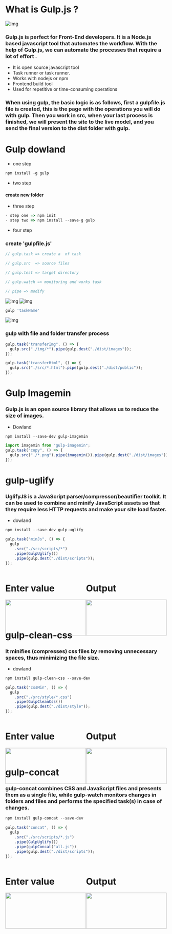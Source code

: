 # What is Gulp.js ?

![img](./dist/images/download.png)

### Gulp.js is perfect for Front-End developers. It is a Node.js based javascript tool that automates the workflow. With the help of Gulp.js, we can automate the processes that require a lot of effort .

- It is open source javascript tool
- Task runner or task runner.
- Works with nodejs or npm
- Frontend build tool
- Used for repetitive or time-consuming operations

### When using gulp, the basic logic is as follows, first a gulpfile.js file is created, this is the page with the operations you will do with gulp. Then you work in src, when your last process is finished, we will present the site to the live model, and you send the final version to the dist folder with gulp.

# Gulp dowland

- one step

```js
npm install -g gulp
```

- two step

#### create new folder

- three step

```jsx
- step one => npm init
- step two => npm install --save-g gulp
```

- four step

### create 'gulpfile.js'

```jsx
// gulp.task => create a  of task

// gulp.src  => source files

// gulp.test => target directory

// gulp.watch => monitoring and works task

// pipe => modify
```

![img](/dist/images/task.png)
![img](/dist/images/img-1.png)

```js
gulp 'taskName'
```

![img](/dist/images/img-2.png)

### gulp with file and folder transfer process

```js
gulp.task("transferImg", () => {
  gulp.src("./img/*").pipe(gulp.dest("./dist/images"));
});

gulp.task("transferHtml", () => {
  gulp.src("./src/*.html").pipe(gulp.dest("./dist/public"));
});
```

# Gulp Imagemin

### Gulp.js is an open source library that allows us to reduce the size of images.

- Dowland

```js
npm install --save-dev gulp-imagemin
```

```js
import imagemin from "gulp-imagemin";
gulp.task("copy", () => {
  gulp.src("./*.png").pipe(imagemin()).pipe(gulp.dest("./dist/images"));
});
```

# gulp-uglify

### UglifyJS is a JavaScript parser/compressor/beautifier toolkit. It can be used to combine and minify JavaScript assets so that they require less HTTP requests and make your site load faster.

- dowland

```js
npm install --save-dev gulp-uglify
```

```js
gulp.task("minJs", () => {
  gulp
    .src("./src/scripts/*")
    .pipe(GulpUglify())
    .pipe(gulp.dest("./dist/scripts"));
});
```

<div style="display: flex;">
 <div style="width:50%">
   <h1>Enter value</h1>
  <img src="./dist/images/JSenter.png" alt="" width="100%"></div>
 <div style="width:50%">
   <h1>Output</h1>
  <img src="./dist/images/JSout.png" alt="" width="100%"></div>
</div>

<br/>
<br/>

# gulp-clean-css

### It minifies (compresses) css files by removing unnecessary spaces, thus minimizing the file size.

- dowland

```jsx
npm install gulp-clean-css --save-dev
```

```js
gulp.task("cssMin", () => {
  gulp
    .src("./src/style/*.css")
    .pipe(GulpCleanCss())
    .pipe(gulp.dest("./dist/style"));
});
```

<div style="display: flex;">
 <div style="width:50%">
   <h1>Enter value</h1>
  <img src="./dist/images/cssenter.png" alt="" width="100%"></div>
 <div style="width:50%">
   <h1>Output</h1>
  <img src="./dist/images/cssout.png" alt="" width="100%"></div>
</div>

# gulp-concat

### gulp-concat combines CSS and JavaScript files and presents them as a single file, while gulp-watch monitors changes in folders and files and performs the specified task(s) in case of changes.

```jsx
npm install gulp-concat --save-dev
```

```js
gulp.task("concat", () => {
  gulp
    .src("./src/scripts/*.js")
    .pipe(GulpUglify())
    .pipe(gulpConcat("all.js"))
    .pipe(gulp.dest("./dist/scripts"));
});
```

<div style="display: flex;">
 <div style="width:50%">
   <h1>Enter value</h1>
  <img src="./dist/images/concatenter.png" alt="" width="100%"></div>
 <div style="width:50%">
   <h1>Output</h1>
  <img src="./dist/images/concatout.png" alt="" width="100%"></div>
</div>